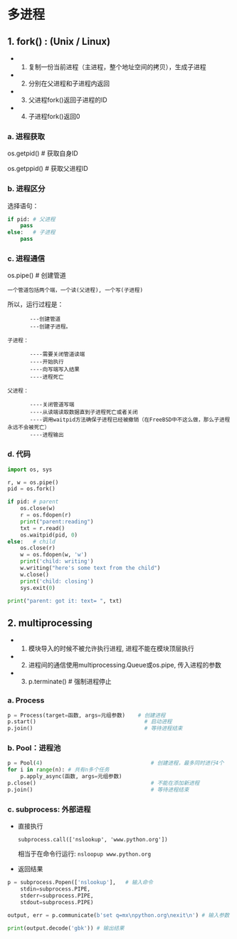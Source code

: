 # 多进程

## 1. fork() : (Unix / Linux)

* 1) 复制一份当前进程（主进程，整个地址空间的拷贝），生成子进程
* 2) 分别在父进程和子进程内返回
* 3) 父进程fork()返回子进程的ID
* 4) 子进程fork()返回0

    
### a. 进程获取

os.getpid()     # 获取自身ID

os.getppid()    # 获取父进程ID
    
### b. 进程区分

选择语句：

```python
if pid: # 父进程
    pass
else:   # 子进程
    pass
```

### c. 进程通信

os.pipe() # 创建管道

    一个管道包括两个端，一个读(父进程), 一个写(子进程)

所以，运行过程是：

```
       ---创建管道
       ---创建子进程。

子进程：

       ----需要关闭管道读端
       ----开始执行
       ----向写端写入结果
       ----进程死亡

父进程：

       ----关闭管道写端
       ----从读端读取数据直到子进程死亡或者关闭
       ----调用waitpid方法确保子进程已经被撤销（在FreeBSD中不这么做，那么子进程永远不会被死亡）
       ----进程输出
```

### d. 代码

```python
import os, sys

r, w = os.pipe()
pid = os.fork()

if pid: # parent
    os.close(w)
    r = os.fdopen(r)
    print("parent:reading")
    txt = r.read()
    os.waitpid(pid, 0)
else:   # child
    os.close(r)
    w = os.fdopen(w, 'w')
    print('child: writing')
    w.writing("here's some text from the child")
    w.close()
    print('child: closing')
    sys.exit(0)

print("parent: got it: text= ", txt)
```

## 2. multiprocessing

* 1) 模块导入的时候不被允许执行进程, 进程不能在模块顶层执行
* 2) 进程间的通信使用multiprocessing.Queue或os.pipe, 传入进程的参数
* 3) p.terminate() # 强制进程停止

### a. Process

```python
p = Process(target=函数, args=元组参数)    # 创建进程
p.start()                                  # 启动进程
p.join()                                   # 等待进程结束
```

### b. Pool：进程池

```python
p = Pool(4)                                  # 创建进程，最多同时进行4个
for i in range(n): # 共有n多个任务
    p.apply_async(函数, args=元组参数)
p.close()                                    # 不能在添加新进程
p.join()                                     # 等待进程结束
```

### c. subprocess: 外部进程

* 直接执行

    `subprocess.call(['nslookup', 'www.python.org'])`

    相当于在命令行运行: `nsloopup www.python.org`


* 返回结果

```python
p = subprocess.Popen(['nslookup'],   # 输入命令
    stdin=subprocess.PIPE, 
    stderr=subprocess.PIPE,
    stdout=subprocess.PIPE)

output, err = p.communicate(b'set q=mx\npython.org\nexit\n') # 输入参数

print(output.decode('gbk')) # 输出结果
```



